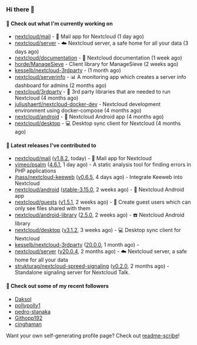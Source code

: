 ### Hi there 👋

#### 👷 Check out what I'm currently working on

- [nextcloud/mail](https://github.com/nextcloud/mail) - 💌 Mail app for Nextcloud (1 day ago)
- [nextcloud/server](https://github.com/nextcloud/server) - ☁️ Nextcloud server, a safe home for all your data (3 days ago)
- [nextcloud/documentation](https://github.com/nextcloud/documentation) - 📘 Nextcloud documentation (1 week ago)
- [horde/ManageSieve](https://github.com/horde/ManageSieve) - Client library for ManageSieve (2 weeks ago)
- [kesselb/nextcloud-3rdparty](https://github.com/kesselb/nextcloud-3rdparty) -  (1 month ago)
- [nextcloud/serverinfo](https://github.com/nextcloud/serverinfo) - 📊 A monitoring app which creates a server info dashboard for admins (2 months ago)
- [nextcloud/3rdparty](https://github.com/nextcloud/3rdparty) - :battery: 3rd party libraries that are needed to run Nextcloud (4 months ago)
- [juliushaertl/nextcloud-docker-dev](https://github.com/juliushaertl/nextcloud-docker-dev) - Nextcloud development environment using docker-compose (4 months ago)
- [nextcloud/android](https://github.com/nextcloud/android) - 📱 Nextcloud Android app (4 months ago)
- [nextcloud/desktop](https://github.com/nextcloud/desktop) - 💻 Desktop sync client for Nextcloud (4 months ago)

#### 🔭 Latest releases I've contributed to

- [nextcloud/mail](https://github.com/nextcloud/mail) ([v1.8.2](https://github.com/nextcloud/mail/releases/tag/v1.8.2), today) - 💌 Mail app for Nextcloud
- [vimeo/psalm](https://github.com/vimeo/psalm) ([4.6.1](https://github.com/vimeo/psalm/releases/tag/4.6.1), 1 day ago) - A static analysis tool for finding errors in PHP applications
- [jhass/nextcloud-keeweb](https://github.com/jhass/nextcloud-keeweb) ([v0.6.5](https://github.com/jhass/nextcloud-keeweb/releases/tag/v0.6.5), 4 days ago) - Integrate Keeweb into Nextcloud
- [nextcloud/android](https://github.com/nextcloud/android) ([stable-3.15.0](https://github.com/nextcloud/android/releases/tag/stable-3.15.0), 2 weeks ago) - 📱 Nextcloud Android app
- [nextcloud/guests](https://github.com/nextcloud/guests) ([v1.5.1](https://github.com/nextcloud/guests/releases/tag/v1.5.1), 2 weeks ago) - 🙈 Create guest users which can only see files shared with them
- [nextcloud/android-library](https://github.com/nextcloud/android-library) ([2.5.0](https://github.com/nextcloud/android-library/releases/tag/2.5.0), 2 weeks ago) - ☎️ Nextcloud Android library
- [nextcloud/desktop](https://github.com/nextcloud/desktop) ([v3.1.2](https://github.com/nextcloud/desktop/releases/tag/v3.1.2), 3 weeks ago) - 💻 Desktop sync client for Nextcloud
- [kesselb/nextcloud-3rdparty](https://github.com/kesselb/nextcloud-3rdparty) ([20.0.0](https://github.com/kesselb/nextcloud-3rdparty/releases/tag/20.0.0), 1 month ago) - 
- [nextcloud/server](https://github.com/nextcloud/server) ([v20.0.4](https://github.com/nextcloud/server/releases/tag/v20.0.4), 2 months ago) - ☁️ Nextcloud server, a safe home for all your data
- [strukturag/nextcloud-spreed-signaling](https://github.com/strukturag/nextcloud-spreed-signaling) ([v0.2.0](https://github.com/strukturag/nextcloud-spreed-signaling/releases/tag/v0.2.0), 2 months ago) - Standalone signaling server for Nextcloud Talk.

#### 👯 Check out some of my recent followers

- [Daksol](https://github.com/Daksol)
- [pollypolly1](https://github.com/pollypolly1)
- [pedro-stanaka](https://github.com/pedro-stanaka)
- [Githopp192](https://github.com/Githopp192)
- [cinghaman](https://github.com/cinghaman)

Want your own self-generating profile page? Check out [readme-scribe](https://github.com/muesli/readme-scribe)!
